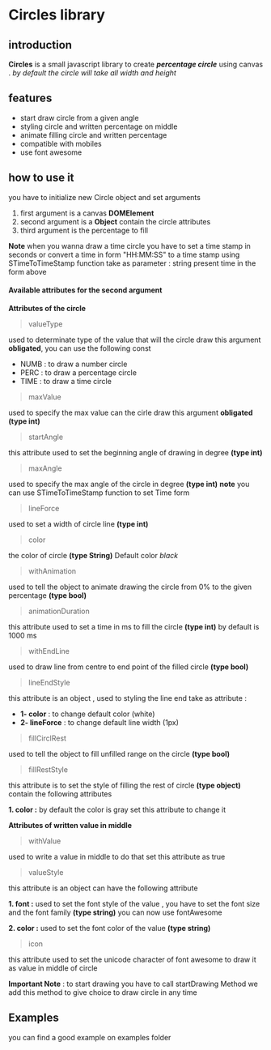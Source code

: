 Circles library
===============

introduction
------------
**Circles** is a small javascript library to create **_percentage circle_** using canvas .
*by default the circle will take all width and height*

features
--------
* start draw circle from a given angle
* styling circle and written percentage on middle
* animate filling circle and written percentage
* compatible with mobiles
* use font awesome

how to use it
-------------
you have to initialize new Circle object and set arguments
1. first argument is a canvas **DOMElement**
2. second argument is a **Object** contain the circle attributes
3. third argument is the percentage to fill

**Note** when you wanna draw a time circle you have to set a time stamp in seconds or convert a time in form "HH:MM:SS" to a time stamp using STimeToTimeStamp function
take as parameter : string present time in the form above

#### Available attributes for the second argument
**Attributes of the circle**
> valueType

used to determinate type of the value that will the circle draw this argument **obligated**,
you can use the following const
* NUMB : to draw a number circle
* PERC : to draw a percentage circle
* TIME : to draw a time circle

> maxValue

used to specify the max value can the cirle draw this argument **obligated** **(type int)**

> startAngle

this attribute used to set the beginning angle of drawing in degree **(type int)**

>maxAngle

used to specify the max angle of the circle in degree **(type int)**
**note** you can use STimeToTimeStamp function to set Time form

> lineForce

used to set a width of circle line **(type int)**

> color

the color of circle **(type String)** Default color *black*

> withAnimation

used to tell the object to animate drawing the circle from 0% to the given percentage **(type bool)**

> animationDuration

this attribute used to set a time in ms to fill the circle **(type int)** by default is 1000 ms

> withEndLine

used to draw line from centre to end point of the filled circle **(type bool)**

>lineEndStyle

this attribute is an object , used to styling the line end take as attribute :

* **1- color** : to change default color (white)
* **2- lineForce** : to change default line width (1px)

> fillCirclRest

used to tell the object to fill unfilled range on the circle **(type bool)**

> fillRestStyle

this attribute is to set the style of filling the rest of circle **(type object)**
contain the following attributes

**1. color :** by default the color is gray set this attribute to change it

**Attributes of written value in middle**

>withValue

used to write a value in middle to do that set this attribute as true

>valueStyle

this attribute is an object can have the following attribute

**1. font :**
used to set the font style of the value , you have to set the font size and the font family **(type string)** you can now use fontAwesome

**2. color :**
used to set the font color of the value **(type string)**

> icon

this attribute used to set the unicode character of font awesome to draw it as value in middle of circle

**Important Note** : to start drawing you have to call startDrawing Method we add this method to give choice to draw circle in any time

Examples
--------
you can find a good example on examples folder
